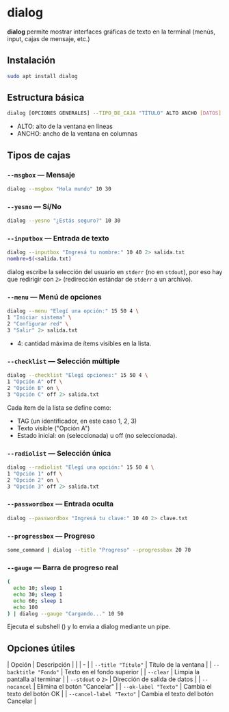# dialog

**dialog** permite mostrar interfaces gráficas de texto en la terminal (menús, input, cajas de mensaje, etc.)

## Instalación

```bash
sudo apt install dialog
```

## Estructura básica

```bash
dialog [OPCIONES GENERALES] --TIPO_DE_CAJA "TÍTULO" ALTO ANCHO [DATOS]
```

- ALTO: alto de la ventana en líneas
- ANCHO: ancho de la ventana en columnas

## Tipos de cajas

### `--msgbox` — Mensaje

```bash
dialog --msgbox "Hola mundo" 10 30
```

### `--yesno` — Sí/No

```bash
dialog --yesno "¿Estás seguro?" 10 30
```

### `--inputbox` — Entrada de texto

```bash
dialog --inputbox "Ingresá tu nombre:" 10 40 2> salida.txt
nombre=$(<salida.txt)
```

dialog escribe la selección del usuario en `stderr` (no en `stdout`), por eso hay que redirigir con `2>` (redirección estándar de `stderr` a un archivo).

### `--menu` — Menú de opciones

```bash
dialog --menu "Elegí una opción:" 15 50 4 \
1 "Iniciar sistema" \
2 "Configurar red" \
3 "Salir" 2> salida.txt
```

- 4: cantidad máxima de ítems visibles en la lista.

### `--checklist` — Selección múltiple

```bash
dialog --checklist "Elegí opciones:" 15 50 4 \
1 "Opción A" off \
2 "Opción B" on \
3 "Opción C" off 2> salida.txt
```

Cada ítem de la lista se define como:

- TAG (un identificador, en este caso 1, 2, 3)
- Texto visible ("Opción A")
- Estado inicial: on (seleccionada) u off (no seleccionada).

### `--radiolist` — Selección única

```bash
dialog --radiolist "Elegí una opción:" 15 50 4 \
1 "Opción 1" off \
2 "Opción 2" on \
3 "Opción 3" off 2> salida.txt
```

### `--passwordbox` — Entrada oculta

```bash
dialog --passwordbox "Ingresá tu clave:" 10 40 2> clave.txt
```

### `--progressbox` — Progreso

```bash
some_command | dialog --title "Progreso" --progressbox 20 70
```

### `--gauge` — Barra de progreso real

```bash
(
  echo 10; sleep 1
  echo 30; sleep 1
  echo 60; sleep 1
  echo 100
) | dialog --gauge "Cargando..." 10 50
```

Ejecuta el subshell () y lo envia a dialog mediante un pipe.

## Opciones útiles

| Opción                   | Descripción                        |
|  | - |
| `--title "Título"`       | Título de la ventana               |
| `--backtitle "Fondo"`    | Texto en el fondo superior         |
| `--clear`                | Limpia la pantalla al terminar     |
| `--stdout` o `2>`        | Dirección de salida de datos       |
| `--nocancel`             | Elimina el botón "Cancelar"        |
| `--ok-label "Texto"`     | Cambia el texto del botón OK       |
| `--cancel-label "Texto"` | Cambia el texto del botón Cancelar |

